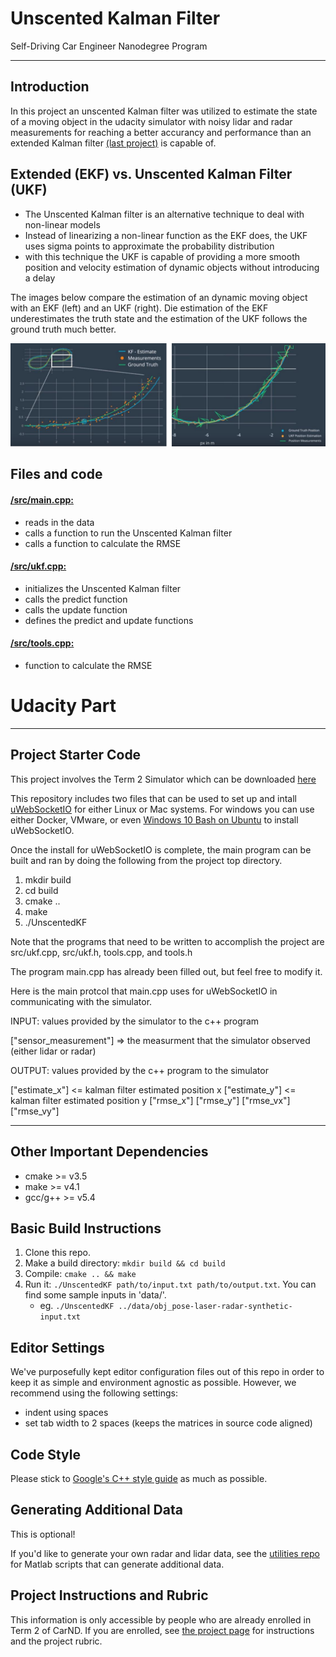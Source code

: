 # Unscented Kalman Filter 

Self-Driving Car Engineer Nanodegree Program

---

[//]: # (Image References)

[image1]: ./EKFvsUKF.png "Example EKF vs UKF"


## Introduction
In this project an unscented Kalman filter was utilized to estimate the state of a moving object in the udacity simulator with noisy lidar and radar measurements for reaching a better accurancy and performance than an extended Kalman filter [(last project)](https://github.com/JulePralle/SDC_Term2_Project1_ExtendedKalmanFilter) is capable of. 


## Extended (EKF) vs. Unscented Kalman Filter (UKF)
* The Unscented Kalman filter is an alternative technique to deal with non-linear models
* Instead of linearizing a non-linear function as the EKF does, the UKF uses sigma points to approximate the probability distribution
* with this technique the UKF is capable of providing a more smooth position and velocity estimation of dynamic objects without introducing a delay

The images below compare the estimation of an dynamic moving object with an EKF (left) and an UKF (right). Die estimation of the EKF underestimates the truth state and the estimation of the UKF follows the ground truth much better.

![alt text][image1]


## Files and code
#### [/src/main.cpp:](https://github.com/JulePralle/SDC_Term2_Project2_UnscentedKalmanFilter/blob/master/src/main.cpp)
* reads in the data
* calls a function to run the Unscented Kalman filter
* calls a function to calculate the RMSE
 
#### [/src/ukf.cpp:](https://github.com/JulePralle/SDC_Term2_Project2_UnscentedKalmanFilter/blob/master/src/ukf.cpp)
* initializes the Unscented Kalman filter
* calls the predict function
* calls the update function
* defines the predict and update functions

#### [/src/tools.cpp:](https://github.com/JulePralle/SDC_Term2_Project2_UnscentedKalmanFilter/blob/master/src/tools.cpp)
* function to calculate the RMSE 


# Udacity Part
---
## Project Starter Code

This project involves the Term 2 Simulator which can be downloaded [here](https://github.com/udacity/self-driving-car-sim/releases)

This repository includes two files that can be used to set up and intall [uWebSocketIO](https://github.com/uWebSockets/uWebSockets) for either Linux or Mac systems. For windows you can use either Docker, VMware, or even [Windows 10 Bash on Ubuntu](https://www.howtogeek.com/249966/how-to-install-and-use-the-linux-bash-shell-on-windows-10/) to install uWebSocketIO. 

Once the install for uWebSocketIO is complete, the main program can be built and ran by doing the following from the project top directory.

1. mkdir build
2. cd build
3. cmake ..
4. make
5. ./UnscentedKF

Note that the programs that need to be written to accomplish the project are src/ukf.cpp, src/ukf.h, tools.cpp, and tools.h

The program main.cpp has already been filled out, but feel free to modify it.

Here is the main protcol that main.cpp uses for uWebSocketIO in communicating with the simulator.


INPUT: values provided by the simulator to the c++ program

["sensor_measurement"] => the measurment that the simulator observed (either lidar or radar)


OUTPUT: values provided by the c++ program to the simulator

["estimate_x"] <= kalman filter estimated position x
["estimate_y"] <= kalman filter estimated position y
["rmse_x"]
["rmse_y"]
["rmse_vx"]
["rmse_vy"]

---

## Other Important Dependencies

* cmake >= v3.5
* make >= v4.1
* gcc/g++ >= v5.4

## Basic Build Instructions

1. Clone this repo.
2. Make a build directory: `mkdir build && cd build`
3. Compile: `cmake .. && make`
4. Run it: `./UnscentedKF path/to/input.txt path/to/output.txt`. You can find
   some sample inputs in 'data/'.
    - eg. `./UnscentedKF ../data/obj_pose-laser-radar-synthetic-input.txt`

## Editor Settings

We've purposefully kept editor configuration files out of this repo in order to
keep it as simple and environment agnostic as possible. However, we recommend
using the following settings:

* indent using spaces
* set tab width to 2 spaces (keeps the matrices in source code aligned)

## Code Style

Please stick to [Google's C++ style guide](https://google.github.io/styleguide/cppguide.html) as much as possible.

## Generating Additional Data

This is optional!

If you'd like to generate your own radar and lidar data, see the
[utilities repo](https://github.com/udacity/CarND-Mercedes-SF-Utilities) for
Matlab scripts that can generate additional data.

## Project Instructions and Rubric

This information is only accessible by people who are already enrolled in Term 2
of CarND. If you are enrolled, see [the project page](https://classroom.udacity.com/nanodegrees/nd013/parts/40f38239-66b6-46ec-ae68-03afd8a601c8/modules/0949fca6-b379-42af-a919-ee50aa304e6a/lessons/c3eb3583-17b2-4d83-abf7-d852ae1b9fff/concepts/f437b8b0-f2d8-43b0-9662-72ac4e4029c1)
for instructions and the project rubric.
